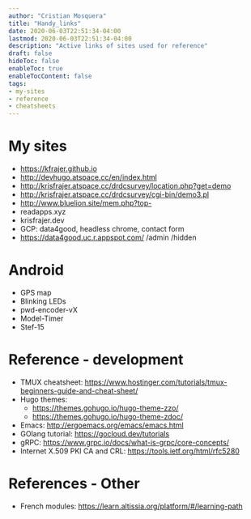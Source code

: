 ```yaml
---
author: "Cristian Mosquera"
title: "Handy_links"
date: 2020-06-03T22:51:34-04:00
lastmod: 2020-06-03T22:51:34-04:00
description: "Active links of sites used for reference"
draft: false
hideToc: false
enableToc: true
enableTocContent: false
tags: 
- my-sites
- reference
- cheatsheets
---
```


# My sites
* https://kfrajer.github.io
* http://devhugo.atspace.cc/en/index.html
* http://krisfrajer.atspace.cc/drdcsurvey/location.php?get=demo
* http://krisfrajer.atspace.cc/drdcsurvey/cgi-bin/demo3.pl
* http://www.bluelion.site/mem.php?top-
* readapps.xyz
* krisfrajer.dev
* GCP: data4good, headless chrome, contact form
* https://data4good.uc.r.appspot.com/ /admin /hidden

# Android
* GPS map
* Blinking LEDs
* pwd-encoder-vX 
* Model-Timer
* Stef-15

# Reference - development
* TMUX cheatsheet: https://www.hostinger.com/tutorials/tmux-beginners-guide-and-cheat-sheet/
* Hugo themes:
  - https://themes.gohugo.io/hugo-theme-zzo/
  - https://themes.gohugo.io/hugo-theme-zdoc/
* Emacs: http://ergoemacs.org/emacs/emacs.html
* GOlang tutorial: https://gocloud.dev/tutorials
* gRPC: https://www.grpc.io/docs/what-is-grpc/core-concepts/
* Internet X.509 PKI CA and CRL: https://tools.ietf.org/html/rfc5280

# References - Other
* French modules: https://learn.altissia.org/platform/#/learning-path
